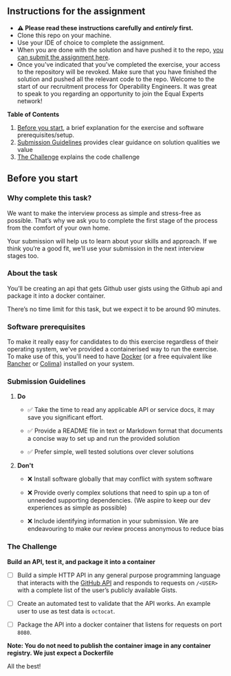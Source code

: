  ## Instructions for the assignment
* **⚠️ Please read these instructions carefully and _entirely_ first.**
* Clone this repo on your machine.
* Use your IDE of choice to complete the assignment.
* When you are done with the solution and have pushed it to the repo, [you can submit the assignment here](https://app.snapcode.review/submission_links/2d57d58c-24bd-4ae8-b0e6-95da6d488c22).
* Once you've indicated that you've completed the exercise, your access to the repository will be revoked. Make sure that you have
  finished the solution and pushed all the relevant code to the repo.
  Welcome to the start of our recruitment process for Operability Engineers. It was great to speak to you regarding an opportunity to join the Equal Experts network!

**Table of Contents**
1. [Before you start](#before-you-start), a brief explanation for the exercise and software prerequisites/setup.
2. [Submission Guidelines](#submission-guidelines) provides clear guidance on solution qualities we value
3. [The Challenge](#the-challenge) explains the code challenge

## Before you start
### Why complete this task?

We want to make the interview process as simple and stress-free as possible. That’s why we ask you to complete
the first stage of the process from the comfort of your own home.

Your submission will help us to learn about your skills and approach. If we think you’re a good fit, we’ll use your submission in the next interview stages too.

### About the task

You’ll be creating an api that gets Github user gists using the Github api and package it into a docker container.

There’s no time limit for this task, but we expect it to be around 90 minutes.

### Software prerequisites
To make it really easy for candidates to do this exercise regardless of their operating system, we've provided a containerised
way to run the exercise. To make use of this, you'll need to have [Docker](https://www.docker.com/products/docker-desktop/) (or a free equivalent like [Rancher](https://rancherdesktop.io/) or [Colima](https://github.com/abiosoft/colima)) installed
on your system.

### Submission Guidelines

1. **Do**

   * ✅ Take the time to read any applicable API or service docs, it may save you significant effort.

   * ✅ Provide a README file in text or Markdown format that documents a concise way to set up and run the provided solution

   * ✅ Prefer simple, well tested solutions over clever solutions

2. **Don't**

   * ❌  Install software globally that may conflict with system software

   * ❌  Provide overly complex solutions that need to spin up a ton of unneeded supporting dependencies. (We aspire to keep our dev experiences as simple as possible)

   * ❌  Include identifying information in your submission. We are endeavouring to make our review process anonymous to reduce bias


### The Challenge

**Build an API, test it, and package it into a container**

- [ ] Build a simple HTTP API in any general purpose programming language that interacts with the [GitHub API](https://docs.github.com/en/rest/gists/gists#list-public-gists) and responds to requests on `/<USER>` with a complete list of the user’s publicly available Gists.

- [ ] Create an automated test to validate that the API works. An example user to use as test data is `octocat`.

- [ ] Package the API into a docker container that listens for requests on port `8080`.


**Note: You do not need to publish the container image in any container registry. We just expect a Dockerfile**


All the best!
